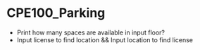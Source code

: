 # CPE100_Parking <br>
- Print how many spaces are available in input floor? <br>
- Input license to find location && Input location to find license<br>